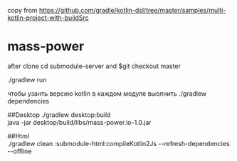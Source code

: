 copy from https://github.com/gradle/kotlin-dsl/tree/master/samples/multi-kotlin-project-with-buildSrc  
# mass-power  
after clone cd submodule-server and $git checkout master  
  
./gradlew run    
  
чтобы узанть версию kotlin в каждом модуле выолнить ./gradlew dependencies  
  
##Desktop
./gradlew desktop:build    
java -jar desktop/build/libs/mass-power.io-1.0.jar  
  
##Html  
./gradlew clean :submodule-html:compileKotlin2Js --refresh-dependencies --offline  
  
  
  